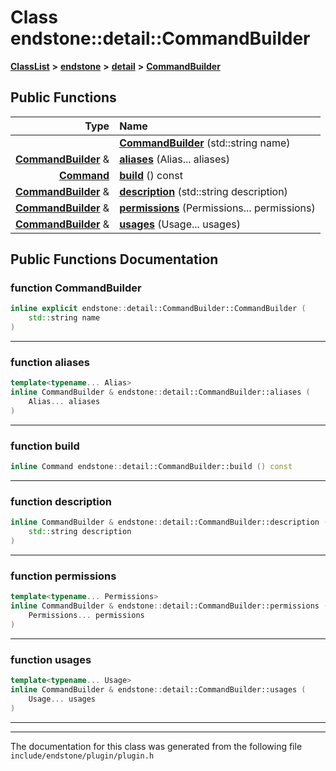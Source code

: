 

# Class endstone::detail::CommandBuilder



[**ClassList**](annotated.md) **>** [**endstone**](namespaceendstone.md) **>** [**detail**](namespaceendstone_1_1detail.md) **>** [**CommandBuilder**](classendstone_1_1detail_1_1CommandBuilder.md)










































## Public Functions

| Type | Name |
| ---: | :--- |
|   | [**CommandBuilder**](#function-commandbuilder) (std::string name) <br> |
|  [**CommandBuilder**](classendstone_1_1detail_1_1CommandBuilder.md) & | [**aliases**](#function-aliases) (Alias... aliases) <br> |
|  [**Command**](classendstone_1_1Command.md) | [**build**](#function-build) () const<br> |
|  [**CommandBuilder**](classendstone_1_1detail_1_1CommandBuilder.md) & | [**description**](#function-description) (std::string description) <br> |
|  [**CommandBuilder**](classendstone_1_1detail_1_1CommandBuilder.md) & | [**permissions**](#function-permissions) (Permissions... permissions) <br> |
|  [**CommandBuilder**](classendstone_1_1detail_1_1CommandBuilder.md) & | [**usages**](#function-usages) (Usage... usages) <br> |




























## Public Functions Documentation




### function CommandBuilder 

```C++
inline explicit endstone::detail::CommandBuilder::CommandBuilder (
    std::string name
) 
```




<hr>



### function aliases 

```C++
template<typename... Alias>
inline CommandBuilder & endstone::detail::CommandBuilder::aliases (
    Alias... aliases
) 
```




<hr>



### function build 

```C++
inline Command endstone::detail::CommandBuilder::build () const
```




<hr>



### function description 

```C++
inline CommandBuilder & endstone::detail::CommandBuilder::description (
    std::string description
) 
```




<hr>



### function permissions 

```C++
template<typename... Permissions>
inline CommandBuilder & endstone::detail::CommandBuilder::permissions (
    Permissions... permissions
) 
```




<hr>



### function usages 

```C++
template<typename... Usage>
inline CommandBuilder & endstone::detail::CommandBuilder::usages (
    Usage... usages
) 
```




<hr>

------------------------------
The documentation for this class was generated from the following file `include/endstone/plugin/plugin.h`

